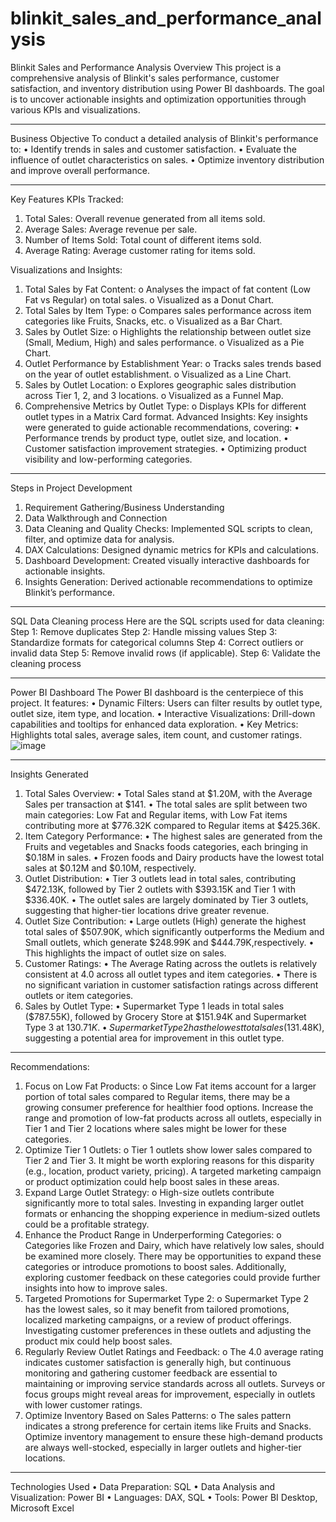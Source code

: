 # blinkit_sales_and_performance_analysis
Blinkit Sales and Performance Analysis
Overview
This project is a comprehensive analysis of Blinkit's sales performance, customer satisfaction, and inventory distribution using Power BI dashboards. The goal is to uncover actionable insights and optimization opportunities through various KPIs and visualizations.
________________________________________
Business Objective
To conduct a detailed analysis of Blinkit's performance to:
•	Identify trends in sales and customer satisfaction.
•	Evaluate the influence of outlet characteristics on sales.
•	Optimize inventory distribution and improve overall performance.
________________________________________
Key Features
KPIs Tracked:
  1.	Total Sales: Overall revenue generated from all items sold.
  2.	Average Sales: Average revenue per sale.
  3.	Number of Items Sold: Total count of different items sold.
  4.	Average Rating: Average customer rating for items sold.
     
Visualizations and Insights:
  1.	Total Sales by Fat Content: 
    o	Analyses the impact of fat content (Low Fat vs Regular) on total sales.
    o	Visualized as a Donut Chart.
  2.	Total Sales by Item Type: 
    o	Compares sales performance across item categories like Fruits, Snacks, etc.
    o	Visualized as a Bar Chart.
  3.	Sales by Outlet Size: 
    o	Highlights the relationship between outlet size (Small, Medium, High) and sales performance.
    o	Visualized as a Pie Chart.
  4.	Outlet Performance by Establishment Year: 
    o	Tracks sales trends based on the year of outlet establishment.
    o	Visualized as a Line Chart.
  5.	Sales by Outlet Location: 
    o	Explores geographic sales distribution across Tier 1, 2, and 3 locations.
    o	Visualized as a Funnel Map.
  6.	Comprehensive Metrics by Outlet Type: 
    o	Displays KPIs for different outlet types in a Matrix Card format.
Advanced Insights:
  Key insights were generated to guide actionable recommendations, covering:
    •	Performance trends by product type, outlet size, and location.
    •	Customer satisfaction improvement strategies.
    •	Optimizing product visibility and low-performing categories.

________________________________________
Steps in Project Development
1.	Requirement Gathering/Business Understanding
2.	Data Walkthrough and Connection
3.	Data Cleaning and Quality Checks: Implemented SQL scripts to clean, filter, and optimize data for analysis.
4.	DAX Calculations:	Designed dynamic metrics for KPIs and calculations.
5.	Dashboard Development: Created visually interactive dashboards for actionable insights.
6.	Insights Generation: Derived actionable recommendations to optimize Blinkit’s performance.
________________________________________
SQL Data Cleaning process
Here are the SQL scripts used for data cleaning:
Step 1: Remove duplicates
Step 2: Handle missing values
Step 3: Standardize formats for categorical columns
Step 4: Correct outliers or invalid data
Step 5: Remove invalid rows (if applicable).
Step 6: Validate the cleaning process
________________________________________
Power BI Dashboard
The Power BI dashboard is the centerpiece of this project. It features:
•	Dynamic Filters: Users can filter results by outlet type, outlet size, item type, and location.
•	Interactive Visualizations: Drill-down capabilities and tooltips for enhanced data exploration.
•	Key Metrics: Highlights total sales, average sales, item count, and customer ratings.
![image](https://github.com/user-attachments/assets/007822fe-cfd8-4d29-b2ec-96122ee7a808)

_____________________________________
Insights Generated
1.	Total Sales Overview:
  •	Total Sales stand at $1.20M, with the Average Sales per transaction at $141.
  •	The total sales are split between two main categories: Low Fat and Regular items, with Low Fat items contributing more at $776.32K compared to Regular items at $425.36K.
2.	Item Category Performance:
  •	The highest sales are generated from the Fruits and vegetables and Snacks foods categories, each bringing in $0.18M in sales.
  •	Frozen foods and Dairy products have the lowest total sales at $0.12M and $0.10M, respectively.
3.	Outlet Distribution:
  •	Tier 3 outlets lead in total sales, contributing $472.13K, followed by Tier 2 outlets with $393.15K and Tier 1 with $336.40K.
  •	The outlet sales are largely dominated by Tier 3 outlets, suggesting that higher-tier locations drive greater revenue.
4.	 Outlet Size Contribution:
  •	Large outlets (High) generate the highest total sales of $507.90K, which significantly outperforms the Medium and Small outlets, which generate $248.99K and $444.79K,respectively.
  •	This highlights the impact of outlet size on sales.
5.	 Customer Ratings:
  •	The Average Rating across the outlets is relatively consistent at 4.0 across all outlet types and item categories.
  •	There is no significant variation in customer satisfaction ratings across different outlets or item categories.
6.	 Sales by Outlet Type:
  •	Supermarket Type 1 leads in total sales ($787.55K), followed by Grocery Store at $151.94K and Supermarket Type 3 at $130.71K.
  •	Supermarket Type 2 has the lowest total sales ($131.48K), suggesting a potential area for improvement in this outlet type.
________________________________________
Recommendations:
1.	Focus on Low Fat Products:
  o	Since Low Fat items account for a larger portion of total sales compared to Regular items, there may be a growing consumer preference for healthier food options. Increase the range and promotion of low-fat products across all outlets, especially in Tier 1 and Tier 2 locations where sales might be lower for these categories.
2.	Optimize Tier 1 Outlets:
  o	Tier 1 outlets show lower sales compared to Tier 2 and Tier 3. It might be worth exploring reasons for this disparity (e.g., location, product variety, pricing). A targeted marketing campaign or product optimization could help boost sales in these areas.
3.	Expand Large Outlet Strategy:
  o	High-size outlets contribute significantly more to total sales. Investing in expanding larger outlet formats or enhancing the shopping experience in medium-sized outlets could be a profitable strategy.
4.	Enhance the Product Range in Underperforming Categories:
  o	Categories like Frozen and Dairy, which have relatively low sales, should be examined more closely. There may be opportunities to expand these categories or introduce promotions to boost sales. Additionally, exploring customer feedback on these categories could provide further insights into how to improve sales.
5.	Targeted Promotions for Supermarket Type 2:
  o	Supermarket Type 2 has the lowest sales, so it may benefit from tailored promotions, localized marketing campaigns, or a review of product offerings. Investigating customer preferences in these outlets and adjusting the product mix could help boost sales.
6.	Regularly Review Outlet Ratings and Feedback:
  o	The 4.0 average rating indicates customer satisfaction is generally high, but continuous monitoring and gathering customer feedback are essential to maintaining or improving service standards across all outlets. Surveys or focus groups might reveal areas for improvement, especially in outlets with lower customer ratings.
7.	Optimize Inventory Based on Sales Patterns:
  o	The sales pattern indicates a strong preference for certain items like Fruits and Snacks. Optimize inventory management to ensure these high-demand products are always well-stocked, especially in larger outlets and higher-tier locations.
________________________________________
Technologies Used
•	Data Preparation: SQL
•	Data Analysis and Visualization: Power BI
•	Languages: DAX, SQL
•	Tools: Power BI Desktop, Microsoft Excel


